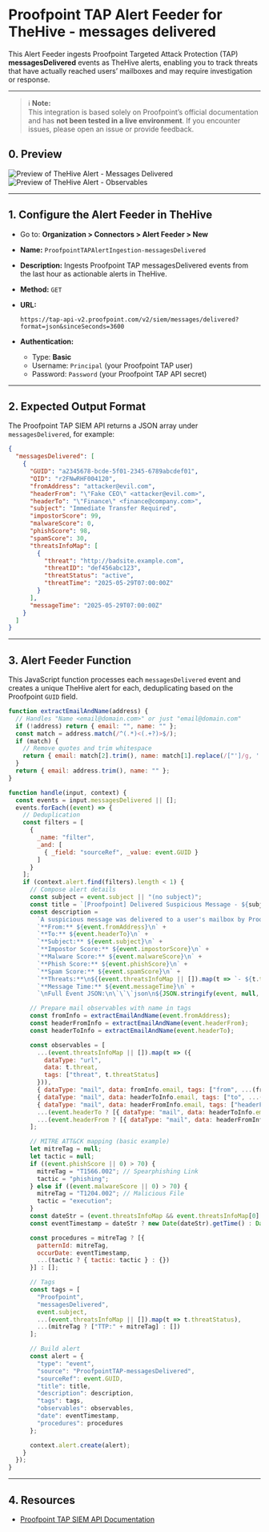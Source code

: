 # Proofpoint TAP Alert Feeder for TheHive - messages delivered

This Alert Feeder ingests Proofpoint Targeted Attack Protection (TAP) **messagesDelivered** events as TheHive alerts, enabling you to track threats that have actually reached users’ mailboxes and may require investigation or response.

---

> ℹ️ **Note:**  
> This integration is based solely on Proofpoint’s official documentation and has **not been tested in a live environment**. If you encounter issues, please open an issue or provide feedback.


## 0. Preview

![Preview of TheHive Alert - Messages Delivered](assets/proofpoint-messages-delivered-thehive-alert.png)
![Preview of TheHive Alert - Observables](assets/proofpoint-messages-delivered-thehive-alert-observables.png)

---

## 1. Configure the Alert Feeder in TheHive

* Go to: **Organization > Connectors > Alert Feeder > New**
* **Name:** `ProofpointTAPAlertIngestion-messagesDelivered`
* **Description:** Ingests Proofpoint TAP messagesDelivered events from the last hour as actionable alerts in TheHive.
* **Method:** `GET`
* **URL:**

  ```
  https://tap-api-v2.proofpoint.com/v2/siem/messages/delivered?format=json&sinceSeconds=3600
  ```
* **Authentication:**

  * Type: **Basic**
  * Username: `Principal` (your Proofpoint TAP user)
  * Password: `Password` (your Proofpoint TAP API secret)

---

## 2. Expected Output Format

The Proofpoint TAP SIEM API returns a JSON array under `messagesDelivered`, for example:

```json
{
  "messagesDelivered": [
    {
      "GUID": "a2345678-bcde-5f01-2345-6789abcdef01",
      "QID": "r2FNwRHF004120",
      "fromAddress": "attacker@evil.com",
      "headerFrom": "\"Fake CEO\" <attacker@evil.com>",
      "headerTo": "\"Finance\" <finance@company.com>",
      "subject": "Immediate Transfer Required",
      "impostorScore": 99,
      "malwareScore": 0,
      "phishScore": 98,
      "spamScore": 30,
      "threatsInfoMap": [
        {
          "threat": "http://badsite.example.com",
          "threatID": "def456abc123",
          "threatStatus": "active",
          "threatTime": "2025-05-29T07:00:00Z"
        }
      ],
      "messageTime": "2025-05-29T07:00:00Z"
    }
  ]
}
```

---

## 3. Alert Feeder Function

This JavaScript function processes each `messagesDelivered` event and creates a unique TheHive alert for each, deduplicating based on the Proofpoint `GUID` field.

```js
function extractEmailAndName(address) {
  // Handles "Name <email@domain.com>" or just "email@domain.com"
  if (!address) return { email: "", name: "" };
  const match = address.match(/^(.*)<(.+?)>$/);
  if (match) {
    // Remove quotes and trim whitespace
    return { email: match[2].trim(), name: match[1].replace(/["']/g, '').trim() };
  }
  return { email: address.trim(), name: "" };
}

function handle(input, context) {
  const events = input.messagesDelivered || [];
  events.forEach((event) => {
    // Deduplication
    const filters = [
      {
        _name: "filter",
        _and: [
          { _field: "sourceRef", _value: event.GUID }
        ]
      }
    ];
    if (context.alert.find(filters).length < 1) {
      // Compose alert details
      const subject = event.subject || "(no subject)";
      const title = `[Proofpoint] Delivered Suspicious Message - ${subject}`;
      const description =
        `A suspicious message was delivered to a user's mailbox by Proofpoint TAP.\n\n` +
        `**From:** ${event.fromAddress}\n` +
        `**To:** ${event.headerTo}\n` +
        `**Subject:** ${event.subject}\n` +
        `**Impostor Score:** ${event.impostorScore}\n` +
        `**Malware Score:** ${event.malwareScore}\n` +
        `**Phish Score:** ${event.phishScore}\n` +
        `**Spam Score:** ${event.spamScore}\n` +
        `**Threats:**\n${(event.threatsInfoMap || []).map(t => `- ${t.threat} (ID: ${t.threatID}, Status: ${t.threatStatus})`).join('\n')}\n` +
        `**Message Time:** ${event.messageTime}\n` +
        `\nFull Event JSON:\n\`\`\`json\n${JSON.stringify(event, null, 2)}\n\`\`\``;

      // Prepare mail observables with name in tags
      const fromInfo = extractEmailAndName(event.fromAddress);
      const headerFromInfo = extractEmailAndName(event.headerFrom);
      const headerToInfo = extractEmailAndName(event.headerTo);

      const observables = [
        ...(event.threatsInfoMap || []).map(t => ({
          dataType: "url",
          data: t.threat,
          tags: ["threat", t.threatStatus]
        })),
        { dataType: "mail", data: fromInfo.email, tags: ["from", ...(fromInfo.name ? [fromInfo.name] : [])] },
        { dataType: "mail", data: headerToInfo.email, tags: ["to", ...(headerToInfo.name ? [headerToInfo.name] : [])] },
        { dataType: "mail", data: headerFromInfo.email, tags: ["headerFrom", ...(headerFromInfo.name ? [headerFromInfo.name] : [])] },
        ...(event.headerTo ? [{ dataType: "mail", data: headerToInfo.email, tags: ["recipient", ...(headerToInfo.name ? [headerToInfo.name] : [])] }] : []),
        ...(event.headerFrom ? [{ dataType: "mail", data: headerFromInfo.email, tags: ["sender", ...(headerFromInfo.name ? [headerFromInfo.name] : [])] }] : [])
      ];

      // MITRE ATT&CK mapping (basic example)
      let mitreTag = null;
      let tactic = null;
      if ((event.phishScore || 0) > 70) {
        mitreTag = "T1566.002"; // Spearphishing Link
        tactic = "phishing";
      } else if ((event.malwareScore || 0) > 70) {
        mitreTag = "T1204.002"; // Malicious File
        tactic = "execution";
      }
      const dateStr = (event.threatsInfoMap && event.threatsInfoMap[0] && event.threatsInfoMap[0].threatTime) || event.messageTime;
      const eventTimestamp = dateStr ? new Date(dateStr).getTime() : Date.now();

      const procedures = mitreTag ? [{
        patternId: mitreTag,
        occurDate: eventTimestamp,
        ...(tactic ? { tactic: tactic } : {})
      }] : [];

      // Tags
      const tags = [
        "Proofpoint",
        "messagesDelivered",
        event.subject,
        ...(event.threatsInfoMap || []).map(t => t.threatStatus),
        ...(mitreTag ? ["TTP:" + mitreTag] : [])
      ];

      // Build alert
      const alert = {
        "type": "event",
        "source": "ProofpointTAP-messagesDelivered",
        "sourceRef": event.GUID,
        "title": title,
        "description": description,
        "tags": tags,
        "observables": observables,
        "date": eventTimestamp,
        "procedures": procedures
      };

      context.alert.create(alert);
    }
  });
}

```

---

## 4. Resources

* [Proofpoint TAP SIEM API Documentation](https://help.proofpoint.com/Threat_Insight_Dashboard/API_Documentation/SIEM_API)
